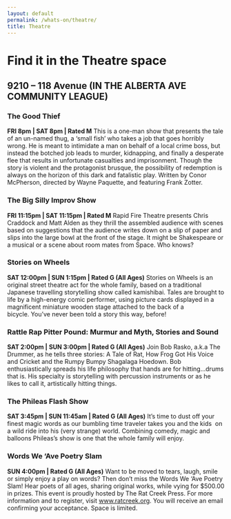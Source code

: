 ```yaml
---
layout: default
permalink: /whats-on/theatre/
title: Theatre
---
```


# Find it in the Theatre space
## 9210 – 118 Avenue (IN THE ALBERTA AVE COMMUNITY LEAGUE)

### The Good Thief
**FRI 8pm | SAT 8pm | Rated M**
This is a one-man show that presents the tale of an un-named thug, a ‘small fish’ who takes a job that goes horribly wrong. He is meant to intimidate a man on behalf of a local crime boss, but instead the botched job leads to murder, kidnapping, and finally a desperate flee that results in unfortunate casualties and imprisonment. Though the story is violent and the protagonist brusque, the possibility of redemption is always on the horizon of this dark and fatalistic play.
Written by Conor McPherson, directed by Wayne Paquette, and featuring Frank Zotter.

### The Big Silly Improv Show
**FRI 11:15pm | SAT 11:15pm | Rated M**
Rapid Fire Theatre presents Chris Craddock and Matt Alden as they thrill the assembled audience with scenes based on suggestions that the audience writes down on a slip of paper and slips into the large bowl at the front of the stage. It might be Shakespeare or a musical or a scene about room mates from Space. Who knows?

### Stories on Wheels
**SAT 12:00pm | SUN 1:15pm | Rated G (All Ages)**
Stories on Wheels is an original street theatre act for the whole family, based on a traditional Japanese travelling storytelling show called kamishibai. Tales are brought to life by a high-energy comic performer, using picture cards displayed in a magnificent miniature wooden stage attached to the back of a bicycle. You’ve never been told a story this way, before!

### Rattle Rap Pitter Pound: Murmur and Myth, Stories and Sound
**SAT 2:00pm | SUN 3:00pm | Rated G (All Ages)**
Join Bob Rasko, a.k.a The Drummer, as he tells three stories: A Tale of Rat, How Frog Got His Voice and Cricket and the Rumpy Bumpy Shagalaga Hoedown. Bob enthusiastically spreads his life philosophy that hands are for hitting...drums that is. His specialty is storytelling with percussion instruments or as he likes to call it, artistically hitting things.

### The Phileas Flash Show
**SAT 3:45pm | SUN 11:45am | Rated G (All Ages)**
It’s time to dust off your finest magic words as our bumbling time traveler takes you and the kids  on a wild ride into his (very strange) world. Combining comedy, magic and balloons Phileas’s show is one that the whole family will enjoy.

### Words We ‘Ave Poetry Slam
**SUN 4:00pm | Rated G (All Ages)**
Want to be moved to tears, laugh, smile or simply enjoy a play on words? Then don’t miss the Words We ‘Ave Poetry Slam! Hear poets of all ages, sharing original works, while vying for $500.00 in prizes. This event is proudly hosted by The Rat Creek Press. For more information and to register, visit www.ratcreek.org. You will receive an email confirming your acceptance. Space is limited.
